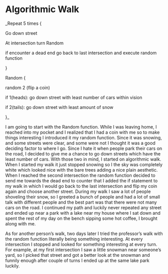 # Algorithmic Walk

_Repeat 5 times {

 Go down street
 
 At intersection turn Random
 
if encounter a dead end go back to last intersection and execute random function

}

Random {

 random 2 (flip a coin)
 
 if 1(heads): go down street with least number of cars within vision
 
 if 2(tails): go down street with least amount of snow
 
}_

I am going to start with the Random function. While I was leaving home, I reached into my pocket and I realized that I had a coin with me so to make things interesting I introduced it my random function. Since it was snowing, and some streets were clear, and some were not I thought it was a good deciding factor to where I go. Since I hate it when people park their cars on the road, I decided to give me a chance to go down streets which have the least number of cars. With those two in mind, I started on algorithmic walk.
When I started my walk it just stopped snowing so I the sky was completely white which looked nice with the bare trees adding a nice plain aesthetic. When I reached the second intersection the random function decided to send me towards the dead end to counter that I added the if statement to my walk in which I would go back to the last intersection and flip my coin again and choose another street.
During my walk I saw a lot of people shoveling their snow, so I greeted a bunch of people and had a lot of small talk with different people and the best part was that there were not many cars on the road. I continued my path and luckily never repeated any street and ended up near a park with a lake near my house where I sat down and spent the rest of my day on the bench sipping some hot coffee, I brought along with me.

As for another person’s walk, two days later I tried the professor’s walk with the random function literally being something interesting. At every intersection I stopped and looked for something interesting at every turn. For example, at my first intersection I saw a little snowman near someone’s yard, so I picked that street and got a better look at the snowman and funnily enough after couple of turns I ended up at the same lake park luckily.
